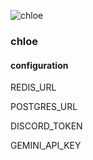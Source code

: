 ![chloe](https://gbf.wiki/images/a/aa/Npc_zoom_3040530000_01.png)


### chloe

#### configuration

REDIS_URL

POSTGRES_URL

DISCORD_TOKEN

GEMINI_API_KEY